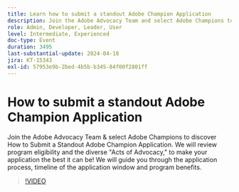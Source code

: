 ```yaml
---
title: Learn how to submit a standout Adobe Champion Application
description: Join the Adobe Advocacy Team and select Adobe Champions to learn how to submit a standout Adobe Champion Application. We will guide you through the application process, timeline of the application window and program benefits.
role: Admin, Developer, Leader, User
level: Intermediate, Experienced
doc-type: Event
duration: 3495
last-substantial-update: 2024-04-18
jira: KT-15343
exl-id: 57953e9b-2bed-4b5b-b345-84f00f2801ff
---
```

# How to submit a standout Adobe Champion Application

Join the Adobe Advocacy Team & select Adobe Champions to discover How to Submit a Standout Adobe Champion Application. We will review program eligibility and the diverse "Acts of Advocacy," to make your application the best it can be! We will guide you through the application process, timeline of the application window and program benefits.

>[!VIDEO](https://video.tv.adobe.com/v/3428431/?learn=on)
